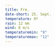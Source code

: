 ```yaml
---
title: Fre.
date-short: 25. Sept.
temperature: 9º
rain: 12 mm
wind: 8 m/s
temperaturemin: "9"
temperaturemax: "12"
---
```

